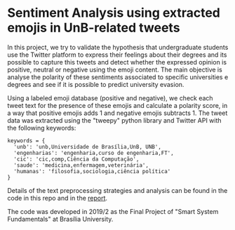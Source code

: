 # Sentiment Analysis using extracted emojis in UnB-related tweets

In this project, we try to validate the hypothesis that undergraduate students use the Twitter platform to express their feelings about their degrees and its possible to capture this tweets and detect whether the expressed opinion is positive, neutral or negative using the emoji content. The main objective is analyse the polarity of these sentiments associated to specific universities e degrees and see if it is possible to predict university evasion.

Using a labeled emoji database (positive and negative), we check each tweet text for the presence of these emojis and calculate a polarity score, in a way that positive emojis adds 1 and negative emojis subtracts 1. The tweet data was extracted using the "tweepy" python library and Twitter API with the following keywords:

```
keywords = {
  'unb': 'unb,Universidade de Brasília,UnB, UNB',
  'engenharias': 'engenharia,curso de engenharia,FT',
  'cic': 'cic,comp,Ciência da Computação',
  'saude': 'medicina,enfermagem,veterinária',
  'humanas': 'filosofia,sociologia,ciência política'
}
```

Details of the text preprocessing strategies and analysis can be found in the code in this repo and in the [report](https://github.com/gcvasconcelos/nlp-sentiment_analysis/blob/master/fsi_projeto_final.pdf).

The code was developed in 2019/2 as the Final Project of "Smart System Fundamentals" at Brasília University.
